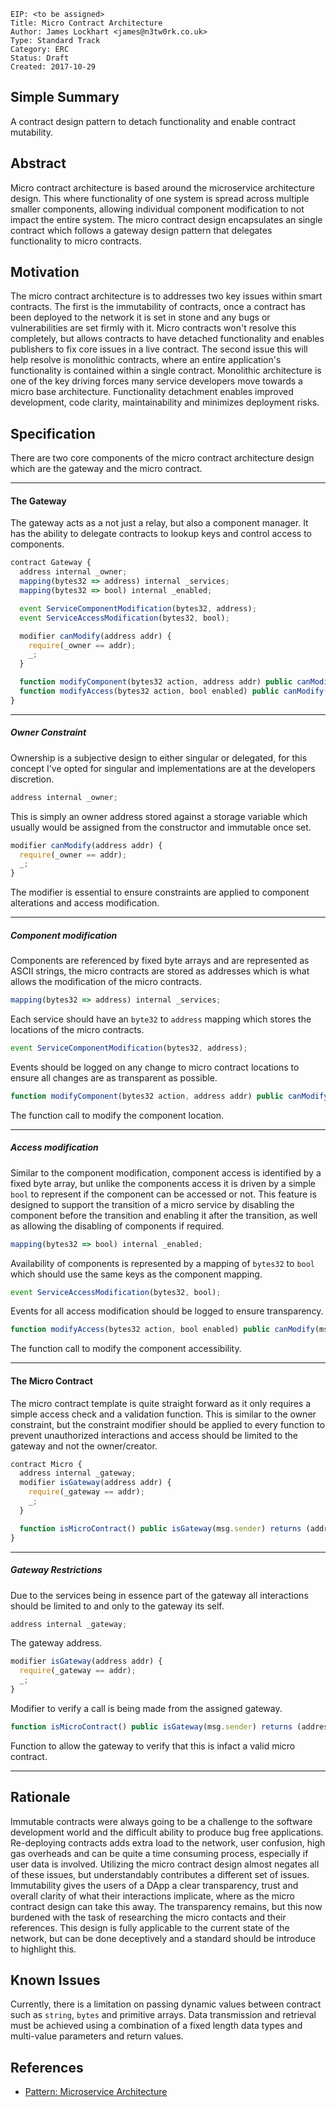     EIP: <to be assigned>
    Title: Micro Contract Architecture
    Author: James Lockhart <james@n3tw0rk.co.uk>
    Type: Standard Track
    Category: ERC
    Status: Draft
    Created: 2017-10-29

## Simple Summary
A contract design pattern to detach functionality and enable contract mutability.

## Abstract
Micro contract architecture is based around the microservice architecture design. This where functionality of one system is spread across multiple smaller components, allowing individual component modification to not impact the entire system. The micro contract design encapsulates an single contract which follows a gateway design pattern that delegates functionality to micro contracts.

## Motivation
The micro contract architecture is to addresses two key issues within smart contracts. The first is the immutability of contracts, once a contract has been deployed to the network it is set in stone and any bugs or vulnerabilities are set firmly with it. Micro contracts won't resolve this completely, but allows contracts to have detached functionality and enables publishers to fix core issues in a live contract. The second issue this will help resolve is monolithic contracts, where an entire application's functionality is contained within a single contract. Monolithic architecture is one of the key driving forces many service developers move towards a micro base architecture. Functionality detachment enables improved development, code clarity, maintainability and minimizes deployment risks.

## Specification
There are two core components of the micro contract architecture design which are the gateway and the micro contract.

* * *

#### The Gateway

The gateway acts as a not just a relay, but also a component manager. It has the ability to delegate contracts to lookup keys and control access to components.

```javascript
contract Gateway {
  address internal _owner;
  mapping(bytes32 => address) internal _services;
  mapping(bytes32 => bool) internal _enabled;

  event ServiceComponentModification(bytes32, address);
  event ServiceAccessModification(bytes32, bool);

  modifier canModify(address addr) {
    require(_owner == addr);
    _;
  }

  function modifyComponent(bytes32 action, address addr) public canModify(msg.sender);
  function modifyAccess(bytes32 action, bool enabled) public canModify(msg.sender);
}
```

* * *

##### Owner Constraint

Ownership is a subjective design to either singular or delegated, for this concept I've opted for singular and implementations are at the developers discretion.

```javascript
address internal _owner;
```
This is simply an owner address stored against a storage variable which usually would be assigned from the constructor and immutable once set.

```javascript
modifier canModify(address addr) {
  require(_owner == addr);
  _;
}
```

The modifier is essential to ensure constraints are applied to component alterations and access modification.

* * *

##### Component modification

Components are referenced by fixed byte arrays and are represented as ASCII strings, the micro contracts are stored as addresses which is what allows the modification of the micro contracts.

```javascript
mapping(bytes32 => address) internal _services;
```

Each service should have an `byte32` to `address` mapping which stores the locations of the micro contracts.

```javascript
event ServiceComponentModification(bytes32, address);
```

Events should be logged on any change to micro contract locations to ensure all changes are as transparent as possible.

```javascript
function modifyComponent(bytes32 action, address addr) public canModify(msg.sender);
```

The function call to modify the component location.

* * *

##### Access modification

Similar to the component modification, component access is identified by a fixed byte array, but unlike the components access it is driven by a simple `bool` to represent if the component can be accessed or not. This feature is designed to support the transition of a micro service by disabling the component before the transition and enabling it after the transition, as well as allowing the disabling of components if required.

```javascript
mapping(bytes32 => bool) internal _enabled;
```

Availability of components is represented by a mapping of `bytes32` to `bool` which should use the same keys as the component mapping.

```javascript
event ServiceAccessModification(bytes32, bool);
```

Events for all access modification should be logged to ensure transparency.

```javascript
function modifyAccess(bytes32 action, bool enabled) public canModify(msg.sender);
```

The function call to modify the component accessibility.

* * *

#### The Micro Contract

The micro contract template is quite straight forward as it only requires a simple access check and a validation function. This is similar to the owner constraint, but the constraint modifier should be applied to every function to prevent unauthorized interactions and access should be limited to the gateway and not the owner/creator.

```javascript
contract Micro {
  address internal _gateway;
  modifier isGateway(address addr) {
    require(_gateway == addr);
    _;
  }

  function isMicroContract() public isGateway(msg.sender) returns (address);
}
```

* * *

##### Gateway Restrictions

Due to the services being in essence part of the gateway all interactions should be limited to and only to the gateway its self.

```javascript
address internal _gateway;
```

The gateway address.

```javascript
modifier isGateway(address addr) {
  require(_gateway == addr);
  _;
}
```

Modifier to verify a call is being made from the assigned gateway.

```javascript
function isMicroContract() public isGateway(msg.sender) returns (address);
```

Function to allow the gateway to verify that this is infact a valid micro contract.

* * *

## Rationale
Immutable contracts were always going to be a challenge to the software development world and the difficult ability to produce bug free applications. Re-deploying contracts adds extra load to the network, user confusion, high gas overheads and can be quite a time consuming process, especially if user data is involved. Utilizing the micro contract design almost negates all of these issues, but understandably contributes a different set of issues. Immutability gives the users of a DApp a clear transparency, trust and overall clarity of what their interactions implicate, where as the micro contract design can take this away. The transparency remains, but this now burdened with the task of researching the micro contacts and their references. This design is fully applicable to the current state of the network, but can be done deceptively and a standard should be introduce to highlight this.

## Known Issues
Currently, there is a limitation on passing dynamic values between contract such as `string`, `bytes` and primitive arrays. Data transmission and retrieval must be achieved using a combination of a fixed length data types and multi-value parameters and return values.

## References
- [Pattern: Microservice Architecture](http://microservices.io/patterns/microservices.html)
